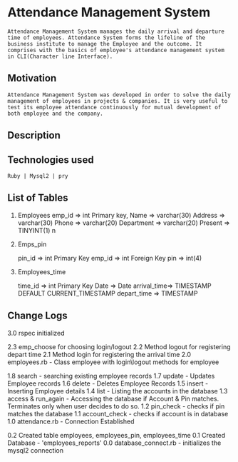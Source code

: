 # Attendance Management System
	Attendance Management System manages the daily arrival and departure time of employees. Attendance System forms the lifeline of the business institute to manage the Employee and the outcome. It comprises with the basics of employee's attendance management system in CLI(Character line Interface). 

## Motivation
	Attendance Management System was developed in order to solve the daily management of employees in projects & companies. It is very useful to test its employee attendance continuously for mutual development of both employee and the company.

## Description

## Technologies used
	Ruby | Mysql2 | pry 

## List of Tables

1. 	Employees
      emp_id 	=> int Primary key,
      Name 		=> varchar(30)
      Address 	=> varchar(30)
      Phone 	=> varchar(20)
      Department => varchar(20)
      Present 	=> TINYINT(1) n

 2. Emps_pin

 	pin_id		=> int Primary Key
 	emp_id 		=> int Foreign Key
 	pin 		=> int(4)

 3. Employees_time

 	time_id		=> int Primary Key
 	Date 		=> Date
 	arrival_time=> TIMESTAMP DEFAULT CURRENT_TIMESTAMP
 	depart_time => TIMESTAMP

## Change Logs
 3.0 rspec initialized

 2.3 emp_choose for choosing login/logout
 2.2 Method logout for registering depart time
 2.1 Method login for registering the arrival time
 2.0 employees.rb - Class employee with login\logout methods for employee 

 1.8 search - searching existing employee records
 1.7 update - Updates Employee records
 1.6 delete - Deletes Employee Records
 1.5 insert - Inserting Employee details
 1.4 list - Listing the accounts in the database
 1.3 access & run_again - Accessing the database if Account & Pin matches.
 Terminates only when user decides to do so.
 1.2 pin_check - checks if pin matches the database
 1.1 account_check - checks if account is in database
 1.0 attendance.rb - Connection Established


 0.2 Created table employees, employees_pin, employees_time 
 0.1 Created Database - 'employees_reports'
 0.0 database_connect.rb - initializes the mysql2 connection


<!-- ## Installation

Download the ruby file -->
